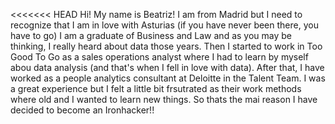 <<<<<<< HEAD
Hi! My name is Beatriz!
I am from Madrid but I need to recognize that I am in love with Asturias (if you have never been there, you have to go)
I am a graduate of Business and Law and as you may be thinking, I really heard about data those years. 
Then I started to work in Too Good To Go as a sales operations analyst where I had to learn by myself abou data analysis (and that's when I fell in love with data). After that, I have worked as a people analytics consultant at Deloitte in the Talent Team. I was a great experience but I felt a little bit frsutrated as their work methods where old and I wanted to learn new things. So thats the mai reason I have decided to become an Ironhacker!!
